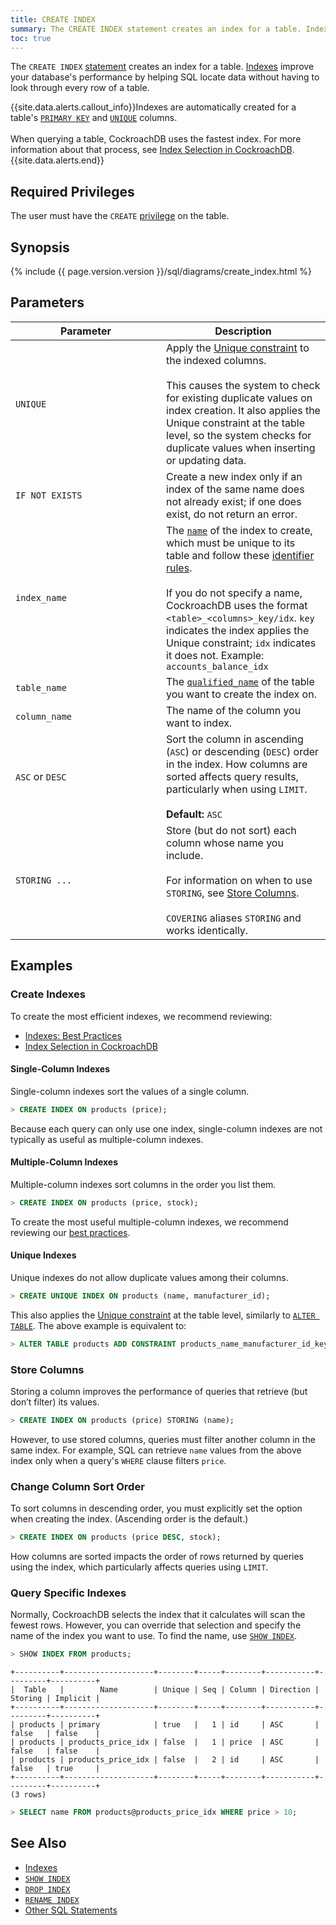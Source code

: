 ```yaml
---
title: CREATE INDEX
summary: The CREATE INDEX statement creates an index for a table. Indexes improve your database's performance by helping SQL quickly locate data.
toc: true
---
```


The `CREATE INDEX` [statement](sql-statements.html) creates an index for a table. [Indexes](indexes.html) improve your database's performance by helping SQL locate data without having to look through every row of a table.

{{site.data.alerts.callout_info}}Indexes are automatically created for a table's <a href="primary-key.html"><code>PRIMARY KEY</code></a> and <a href="unique.html"><code>UNIQUE</code></a> columns.<br><br>When querying a table, CockroachDB uses the fastest index. For more information about that process, see <a href="https://www.cockroachlabs.com/blog/index-selection-cockroachdb-2/">Index Selection in CockroachDB</a>.{{site.data.alerts.end}}


## Required Privileges

The user must have the `CREATE` [privilege](privileges.html) on the table.

## Synopsis

{% include {{ page.version.version }}/sql/diagrams/create_index.html %}

## Parameters

<style>
table td:first-child {
    min-width: 225px;
}
</style>

| Parameter | Description |
|-----------|-------------|
|`UNIQUE` | Apply the [Unique constraint](unique.html) to the indexed columns.<br><br>This causes the system to check for existing duplicate values on index creation. It also applies the Unique constraint at the table level, so the system checks for duplicate values when inserting or updating data.|
|`IF NOT EXISTS` | Create a new index only if an index of the same name does not already exist; if one does exist, do not return an error.|
|`index_name` | The [`name`](sql-grammar.html#name) of the index to create, which must be unique to its table and follow these [identifier rules](keywords-and-identifiers.html#identifiers).<br><br>If you do not specify a name, CockroachDB uses the format `<table>_<columns>_key/idx`. `key` indicates the index applies the Unique constraint; `idx` indicates it does not. Example: `accounts_balance_idx`|
|`table_name` | The [`qualified_name`](sql-grammar.html#qualified_name) of the table you want to create the index on. |
|`column_name` | The name of the column you want to index.|
|`ASC` or `DESC`| Sort the column in ascending (`ASC`) or descending (`DESC`) order in the index. How columns are sorted affects query results, particularly when using `LIMIT`.<br><br>__Default:__ `ASC`|
|`STORING ...`| Store (but do not sort) each column whose name you include.<br><br>For information on when to use `STORING`, see  [Store Columns](#store-columns).<br><br>`COVERING` aliases `STORING` and works identically.

## Examples

### Create Indexes

To create the most efficient indexes, we recommend reviewing:

- [Indexes: Best Practices](indexes.html#best-practices)
- [Index Selection in CockroachDB](https://www.cockroachlabs.com/blog/index-selection-cockroachdb-2/)

#### Single-Column Indexes

Single-column indexes sort the values of a single column.

~~~ sql
> CREATE INDEX ON products (price);
~~~

Because each query can only use one index, single-column indexes are not typically as useful as multiple-column indexes.

#### Multiple-Column Indexes

Multiple-column indexes sort columns in the order you list them.

~~~ sql
> CREATE INDEX ON products (price, stock);
~~~

To create the most useful multiple-column indexes, we recommend reviewing our [best practices](indexes.html#indexing-columns).

#### Unique Indexes

Unique indexes do not allow duplicate values among their columns.

~~~ sql
> CREATE UNIQUE INDEX ON products (name, manufacturer_id);
~~~

This also applies the [Unique constraint](unique.html) at the table level, similarly to [`ALTER TABLE`](alter-table.html). The above example is equivalent to:

~~~ sql
> ALTER TABLE products ADD CONSTRAINT products_name_manufacturer_id_key UNIQUE (name, manufacturer_id);
~~~

### Store Columns

Storing a column improves the performance of queries that retrieve (but don’t filter) its values.

~~~ sql
> CREATE INDEX ON products (price) STORING (name);
~~~

However, to use stored columns, queries must filter another column in the same index. For example, SQL can retrieve `name` values from the above index only when a query's `WHERE` clause filters `price`.

### Change Column Sort Order

To sort columns in descending order, you must explicitly set the option when creating the index. (Ascending order is the default.)

~~~ sql
> CREATE INDEX ON products (price DESC, stock);
~~~

How columns are sorted impacts the order of rows returned by queries using the index, which particularly affects queries using `LIMIT`.

### Query Specific Indexes

Normally, CockroachDB selects the index that it calculates will scan the fewest rows. However, you can override that selection and specify the name of the index you want to use. To find the name, use [`SHOW INDEX`](show-index.html).

~~~ sql
> SHOW INDEX FROM products;
~~~
~~~
+----------+--------------------+--------+-----+--------+-----------+---------+----------+
|  Table   |        Name        | Unique | Seq | Column | Direction | Storing | Implicit |
+----------+--------------------+--------+-----+--------+-----------+---------+----------+
| products | primary            | true   |   1 | id     | ASC       | false   | false    |
| products | products_price_idx | false  |   1 | price  | ASC       | false   | false    |
| products | products_price_idx | false  |   2 | id     | ASC       | false   | true     |
+----------+--------------------+--------+-----+--------+-----------+---------+----------+
(3 rows)
~~~
~~~ sql
> SELECT name FROM products@products_price_idx WHERE price > 10;
~~~

## See Also

- [Indexes](indexes.html)
- [`SHOW INDEX`](show-index.html)
- [`DROP INDEX`](drop-index.html)
- [`RENAME INDEX`](rename-index.html)
- [Other SQL Statements](sql-statements.html)
